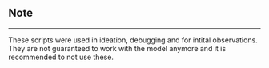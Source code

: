 ## Note
---
These scripts were used in ideation, debugging and for intital observations. They are not guaranteed to work with the model anymore and it is recommended to not use these.